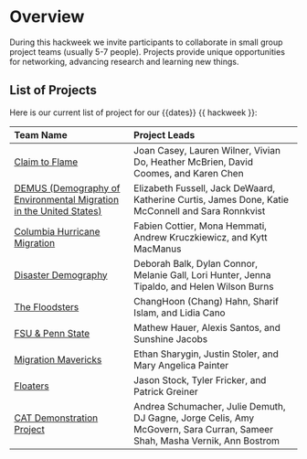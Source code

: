 # Overview

During this hackweek we invite participants to collaborate in small group project teams (usually 5-7 people). Projects provide unique opportunities for networking, advancing research and learning new things.

## List of Projects

Here is our current list of project for our {{dates}} {{ hackweek }}:

| Team Name                                    | Project Leads                                                                                     |
| :------------------------------------------- | :------------------------------------------------------------------------------------------------ |
| [Claim to Flame ](01)                          | Joan Casey, Lauren Wilner, Vivian Do, Heather McBrien, David Coomes, and Karen Chen               |
| [DEMUS (Demography of Environmental Migration in the United States)](02) | Elizabeth Fussell, Jack DeWaard, Katherine Curtis, James Done, Katie McConnell and Sara Ronnkvist |
| [Columbia Hurricane Migration](03)                               | Fabien Cottier, Mona Hemmati, Andrew Kruczkiewicz, and Kytt MacManus                              |
| [Disaster Demography](04)                 | Deborah Balk, Dylan Connor, Melanie Gall, Lori Hunter, Jenna Tipaldo, and Helen Wilson Burns      |
| [The Floodsters](05)                        | ChangHoon (Chang) Hahn, Sharif Islam, and Lidia Cano     
| [FSU & Penn State](06)                       | Mathew Hauer, Alexis Santos, and Sunshine Jacobs | 
| [Migration Mavericks](07)    | Ethan Sharygin, Justin Stoler, and Mary Angelica Painter                                          |
| [Floaters](08)                               | Jason Stock, Tyler Fricker, and Patrick Greiner                                                   |
| [CAT Demonstration Project](09)             |  Andrea Schumacher, Julie Demuth, DJ Gagne, Jorge Celis, Amy McGovern, Sara Curran, Sameer Shah, Masha Vernik, Ann Bostrom |
